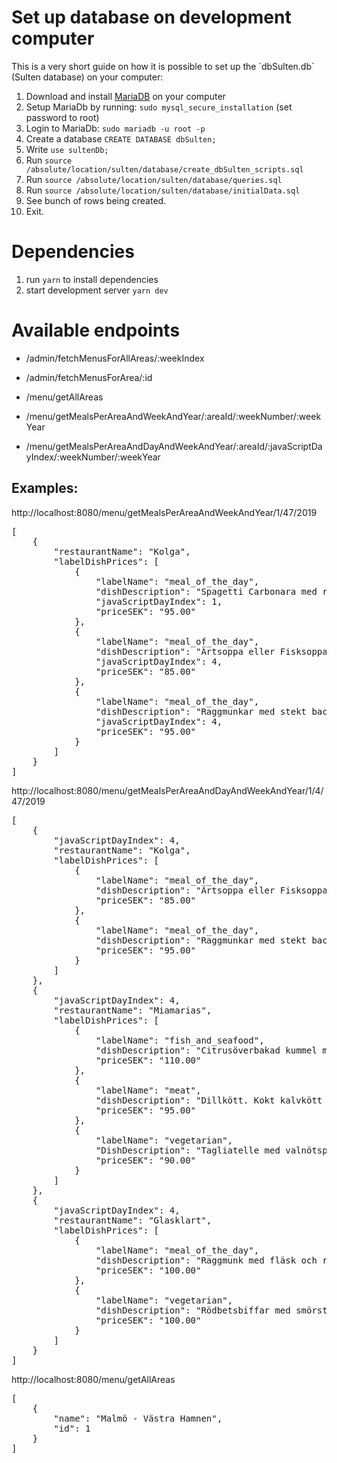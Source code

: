 # Set up database on development computer

This is a very short guide on how it is possible to set up the ´dbSulten.db´ (Sulten database) on your computer:

1. Download and install [MariaDB](https://mariadb.org/download/) on your computer
1. Setup MariaDb by running: `sudo mysql_secure_installation` (set password to root)
1. Login to MariaDb: `sudo mariadb -u root -p`
1. Create a database `CREATE DATABASE dbSulten;`
1. Write `use sultenDb;`
1. Run `source /absolute/location/sulten/database/create_dbSulten_scripts.sql`
1. Run `source /absolute/location/sulten/database/queries.sql`
1. Run `source /absolute/location/sulten/database/initialData.sql`
1. See bunch of rows being created.
1. Exit.

# Dependencies

1. run `yarn` to install dependencies
1. start development server `yarn dev`

# Available endpoints

- /admin/fetchMenusForAllAreas/:weekIndex
- /admin/fetchMenusForArea/:id

- /menu/getAllAreas
- /menu/getMealsPerAreaAndWeekAndYear/:areaId/:weekNumber/:weekYear
- /menu/getMealsPerAreaAndDayAndWeekAndYear/:areaId/:javaScriptDayIndex/:weekNumber/:weekYear

## Examples:

http://localhost:8080/menu/getMealsPerAreaAndWeekAndYear/1/47/2019

<pre>[
    {
        "restaurantName": "Kolga",
        "labelDishPrices": [
            {
                "labelName": "meal_of_the_day",
                "dishDescription": "Spagetti Carbonara med riven ost",
                "javaScriptDayIndex": 1,
                "priceSEK": "95.00"
            },
            {
                "labelName": "meal_of_the_day",
                "dishDescription": "Ärtsoppa eller Fisksoppa, pannkakor med sylt och grädde",
                "javaScriptDayIndex": 4,
                "priceSEK": "85.00"
            },
            {
                "labelName": "meal_of_the_day",
                "dishDescription": "Raggmunkar med stekt bacon och lingon",
                "javaScriptDayIndex": 4,
                "priceSEK": "95.00"
            }
        ]
    }
]</pre>

http://localhost:8080/menu/getMealsPerAreaAndDayAndWeekAndYear/1/4/47/2019

<pre>[
    {
        "javaScriptDayIndex": 4,
        "restaurantName": "Kolga",
        "labelDishPrices": [
            {
                "labelName": "meal_of_the_day",
                "dishDescription": "Ärtsoppa eller Fisksoppa, pannkakor med sylt och grädde",
                "priceSEK": "85.00"
            },
            {
                "labelName": "meal_of_the_day",
                "dishDescription": "Raggmunkar med stekt bacon och lingon",
                "priceSEK": "95.00"
            }
        ]
    },
    {
        "javaScriptDayIndex": 4,
        "restaurantName": "Miamarias",
        "labelDishPrices": [
            {
                "labelName": "fish_and_seafood",
                "dishDescription": "Citrusöverbakad kummel med soja- och ingefärssmör, savojkål.",
                "priceSEK": "110.00"
            },
            {
                "labelName": "meat",
                "dishDescription": "Dillkött. Kokt kalvkött i sötsyrlig dillsås, picklad morot, kokt potatis och pepparrotskräm.",
                "priceSEK": "95.00"
            },
            {
                "labelName": "vegetarian",
                "DishDescription": "Tagliatelle med valnötspesto, mozzarella och rostad tomat.",
                "priceSEK": "90.00"
            }
        ]
    },
    {
        "javaScriptDayIndex": 4,
        "restaurantName": "Glasklart",
        "labelDishPrices": [
            {
                "labelName": "meal_of_the_day",
                "dishDescription": "Raggmunk med fläsk och rårörda lingon alt. Bruna bönor med fläsk",
                "priceSEK": "100.00"
            },
            {
                "labelName": "vegetarian",
                "dishDescription": "Rödbetsbiffar med smörstekt savoykål, rostad potatis och fetaostcreme",
                "priceSEK": "100.00"
            }
        ]
    }
]</pre>

http://localhost:8080/menu/getAllAreas

<pre>[
    {
        "name": "Malmö - Västra Hamnen",
        "id": 1
    }
]</pre>
